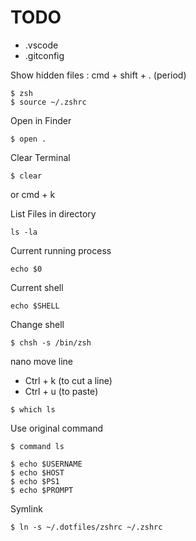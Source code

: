 # TODO
- .vscode
- .gitconfig



Show hidden files : cmd + shift + . (period)

```
$ zsh
$ source ~/.zshrc
```

Open in Finder
```
$ open .
```

Clear Terminal
```
$ clear
```
or cmd + k

List Files in directory
```
ls -la
```

Current running process
```
echo $0
```

Current shell
```
echo $SHELL
```


Change shell
```
$ chsh -s /bin/zsh
```

nano move line
- Ctrl + k (to cut a line)
- Ctrl + u (to paste)

```
$ which ls
```

Use original command
```
$ command ls
```

```
$ echo $USERNAME
$ echo $HOST
$ echo $PS1
$ echo $PROMPT
```

Symlink
```
$ ln -s ~/.dotfiles/zshrc ~/.zshrc
```

